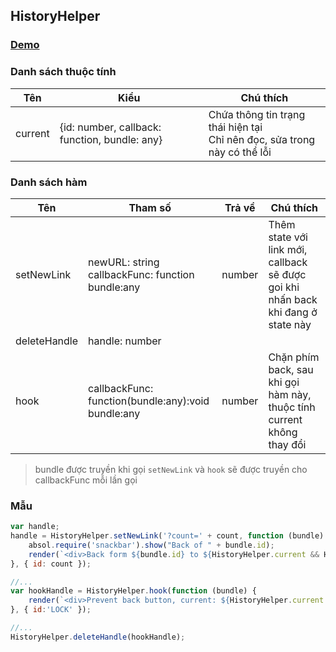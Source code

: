 ## HistoryHelper

### [Demo](https://absol.cf/libs/absol-acomp/demo/history.html)

### Danh sách thuộc tính

| Tên          | Kiểu | Chú thích                                                                     | 
|--------------|------------|-------------------------------------------------------------------------------|
| current      |  {id: number, callback: function, bundle: any}         | Chứa thông tin trạng thái hiện tại <br/>Chỉ nên đọc, sửa trong này có thể lỗi |  

### Danh sách hàm

| Tên          | Tham số                                                 | Trả về | Chú thích                                                                        |
|--------------|---------------------------------------------------------|--------|----------------------------------------------------------------------------------|
| setNewLink   | newURL: string<br>callbackFunc: function<br> bundle:any | number | Thêm state với link mới, callback sẽ được goi khi nhấn back khi đang ở state này |
| deleteHandle | handle: number                                          |        |                                                                                  |
| hook         | callbackFunc: function(bundle:any):void<br> bundle:any  | number | Chặn phím back, sau khi gọi hàm này, thuộc tính current không thay đổi           |

> bundle được truyền khi gọi `setNewLink` và `hook` sẽ được truyền cho callbackFunc mỗi lần gọi   

### Mẫu

```js
var handle;
handle = HistoryHelper.setNewLink('?count=' + count, function (bundle) {
    absol.require('snackbar').show("Back of " + bundle.id);
    render(`<div>Back form ${bundle.id} to ${HistoryHelper.current && HistoryHelper.current.bundle && HistoryHelper.current.bundle.id}</div>`);
}, { id: count });

//...
var hookHandle = HistoryHelper.hook(function (bundle) {
    render(`<div>Prevent back button, current: ${HistoryHelper.current && HistoryHelper.current.bundle && HistoryHelper.current.bundle.id}</div>`);
}, { id:'LOCK' });

//...
HistoryHelper.deleteHandle(hookHandle);

```
